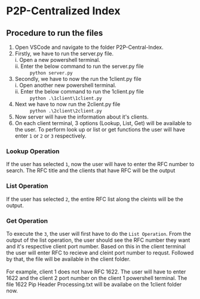 # P2P-Centralized Index
## Procedure to run the files
1. Open VSCode and navigate to the folder P2P-Central-Index.<br/>
2. Firstly, we have to run the server.py file.<br/>
i.  Open a new powershell terminal.<br/>
ii. Enter the below command to run the server.py file<br/>
&nbsp;&nbsp;&nbsp;&nbsp;&nbsp;&nbsp;&nbsp;&nbsp;&nbsp;&nbsp;`python server.py`
3. Secondly, we have to now the run the 1client.py file<br/>
i.  Open another new powershell terminal.<br/>
ii. Enter the below command to run the 1client.py file<br/>
&nbsp;&nbsp;&nbsp;&nbsp;&nbsp;&nbsp;&nbsp;&nbsp;&nbsp;&nbsp;`python .\1client\1client.py`
4. Next we have to now run the 2client.py file<br/>
&nbsp;&nbsp;&nbsp;&nbsp;&nbsp;&nbsp;&nbsp;&nbsp;&nbsp;&nbsp;`python .\2client\2client.py`
5. Now server will have the information about it's clients.
6. On each client terminal, 3 options (Lookup, List, Get) will be available to the user. To perform look up or list or get functions the user will have enter `1` or `2` or `3` respectively.

### Lookup Operation
If the user has selected `1`, now the user will have to enter the RFC number to search. The RFC title and the clients that have RFC will be the output

### List Operation
If the user has selected `2`, the entire RFC list along the cleints will be the output.

### Get Operation
To execute the `3`, the user will first have to do the `List Operation`. From the output of the list operation, the user should see the RFC number they want and it's respective client port number. Based on this in the client terminal the user will enter RFC to recieve and cleint port number to requst. Followed by that, the file will be available in the client folder.</br><br/>
For example, client 1 does not have RFC 1622. The user will have to enter 1622 and the client 2 port number on the client 1 powershell terminal. The file 1622 Pip Header Processing.txt will be availabe on the 1client folder now.
